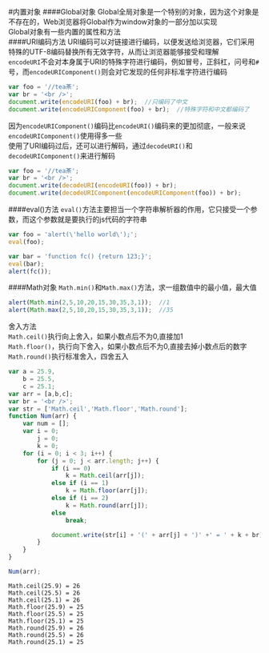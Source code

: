 #内置对象
####Global对象
Global全局对象是一个特别的对象，因为这个对象是不存在的，Web浏览器将Global作为window对象的一部分加以实现       
Global对象有一些内置的属性和方法       
####URI编码方法
URI编码可以对链接进行编码，以便发送给浏览器，它们采用特殊的UTF-8编码替换所有无效字符，从而让浏览器能够接受和理解           
`encodeURI`不会对本身属于URI的特殊字符进行编码，例如冒号，正斜杠，问号和`#`号，而`encodeURIComponent()`则会对它发现的任何非标准字符进行编码
```js
var foo = '//tea茶';
var br = '<br />';
document.write(encodeURI(foo) + br);  //只编码了中文
document.write(encodeURIComponent(foo) + br);  //特殊字符和中文都编码了
```
因为`encodeURIComponent()`编码比`encodeURI()`编码来的更加彻底，一般来说`encodeURIComponent()`使用得多一些    
使用了URI编码过后，还可以进行解码，通过`decodeURI()`和`decodeURIComponent()`来进行解码
```js
var foo = '//tea茶';
var br = '<br />';
document.write(decodeURI(encodeURI(foo)) + br);
document.write(decodeURIComponent(encodeURIComponent(foo)) + br);
```
####eval()方法
`eval()`方法主要担当一个字符串解析器的作用，它只接受一个参数，而这个参数就是要执行的js代码的字符串
```js
var foo = 'alert(\'hello world\');';
eval(foo);

var bar = 'function fc() {return 123;}';
eval(bar);
alert(fc());
```
####Math对象
`Math.min()`和`Math.max()`方法，求一组数值中的最小值，最大值
```js
alert(Math.min(2,5,10,20,15,30,35,3,1));  //1
alert(Math.max(2,5,10,20,15,30,35,3,1));  //35
```
舍入方法          
`Math.ceil()`执行向上舍入，如果小数点后不为0,直接加1              
`Math.floor()`，执行向下舍入，如果小数点后不为0,直接去掉小数点后的数字             
`Math.round()`执行标准舍入，四舍五入
```js
var a = 25.9,
	b = 25.5,
	c = 25.1;
var arr = [a,b,c];
var br = '<br />';
var str = ['Math.ceil','Math.floor','Math.round'];
function Num(arr) {
	var num = [];
	var i = 0;
		j = 0;
		k = 0;
	for (i = 0; i < 3; i++) {
		for (j = 0; j < arr.length; j++) {
			if (i == 0)
				k = Math.ceil(arr[j]);
			else if (i == 1)
				k = Math.floor(arr[j]);
			else if (i == 2)
				k = Math.round(arr[j]);
			else
				break;

			document.write(str[i] + '(' + arr[j] + ')' +' = ' + k + br);
		}
	}
}

Num(arr);
```
```text
Math.ceil(25.9) = 26
Math.ceil(25.5) = 26
Math.ceil(25.1) = 26
Math.floor(25.9) = 25
Math.floor(25.5) = 25
Math.floor(25.1) = 25
Math.round(25.9) = 26
Math.round(25.5) = 26
Math.round(25.1) = 25
```
